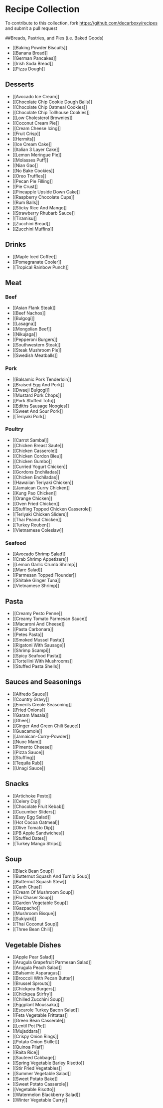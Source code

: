 # Recipe Collection

To contribute to this collection, fork https://github.com/decarboxy/recipes and submit a pull request

##Breads, Pastries, and Pies (i.e. Baked Goods)

* [[Baking Powder Biscuits]]
* [[Banana Bread]]
* [[German Pancakes]]
* [[Irish Soda Bread]]
* [[Pizza Dough]]

## Desserts

* [[Avocado Ice Cream]]
* [[Chocolate Chip Cookie Dough Balls]]
* [[Chocolate Chip Oatmeal Cookies]]
* [[Chocolate Chip Tollhouse Cookies]]
* [[Low Cholesterol Brownies]]
* [[Coconut Cream Pie]]
* [[Cream Cheese Icing]]
* [[Fruit Crisp]]
* [[Hermits]]
* [[Ice Cream Cake]]
* [[Italian 3 Layer Cake]]
* [[Lemon Meringue Pie]]
* [[Molasses Puff]]
* [[Nian Gao]]
* [[No Bake Cookies]]
* [[Oreo Truffles]]
* [[Pecan Pie Filling]]
* [[Pie Crust]]
* [[Pineapple Upside Down Cake]]
* [[Raspberry Chocolate Cups]]
* [[Rum Balls]]
* [[Sticky Rice And Mango]]
* [[Strawberry Rhubarb Sauce]]
* [[Tiramisu]]
* [[Zucchini Bread]]
* [[Zucchini Muffins]]

## Drinks

* [[Maple Iced Coffee]]
* [[Pomegranate Cooler]]
* [[Tropical Rainbow Punch]]

## Meat

### Beef

* [[Asian Flank Steak]]
* [[Beef Nachos]]
* [[Bulgogi]]
* [[Lasagna]]
* [[Mongolian Beef]]
* [[Nikujaga]]
* [[Pepperoni Burgers]]
* [[Southwestern Steak]]
* [[Steak Mushroom Pie]]
* [[Swedish Meatballs]]

### Pork

* [[Balsamic Pork Tenderloin]]
* [[Braised Egg And Pork]]
* [[Dwaeji Bulgogi]]
* [[Mustard Pork Chops]]
* [[Pork Stuffed Tofu]]
* [[Ediths Sausage Noogies]]
* [[Sweet And Sour Pork]]
* [[Teriyaki Pork]]

### Poultry

* [[Carrot Sambal]]
* [[Chicken Breast Saute]]
* [[Chicken Casserole]]
* [[Chicken Cordon Bleu]]
* [[Chicken Gumbo]]
* [[Curried Yogurt Chicken]]
* [[Gordons Enchiladas]]
* [[Chicken Enchiladas]]
* [[Hawaiian Teriyaki Chicken]]
* [[Jamaican Curry Chicken]]
* [[Kung Pao Chicken]]
* [[Orange Chicken]]
* [[Oven Fried Chicken]]
* [[Stuffing Topped Chicken Casserole]]
* [[Teriyaki Chicken Sliders]]
* [[Thai Peanut Chicken]]
* [[Turkey Reuben]]
* [[Vietnamese Coleslaw]]

### Seafood

* [[Avocado Shrimp Salad]]
* [[Crab Shrimp Appetizers]]
* [[Lemon Garlic Crumb Shrimp]]
* [[Mare Salad]]
* [[Parmesan Topped Flounder]]
* [[Shitake Ginger Tuna]]
* [[Vietnamese Shrimp]]

## Pasta

* [[Creamy Pesto Penne]]
* [[Creamy Tomato Parmesan Sauce]]
* [[Macaroni And Cheese]]
* [[Pasta Carbonara]]
* [[Petes Pasta]]
* [[Smoked Mussel Pasta]]
* [[Rigatoni With Sausage]]
* [[Shrimp Scampi]]
* [[Spicy Seafood Pasta]]
* [[Tortellini With Mushrooms]]
* [[Stuffed Pasta Shells]]


## Sauces and Seasonings

* [[Alfredo Sauce]]
* [[Country Gravy]]
* [[Emerils Creole Seasoning]]
* [[Fried Onions]]
* [[Garam Masala]]
* [[Ghee]]
* [[Ginger And Green Chili Sauce]]
* [[Guacamole]]
* [[Jamaican-Curry-Powder]]
* [[Nuoc Mam]]
* [[Pimento Cheese]]
* [[Pizza Sauce]]
* [[Stuffing]]
* [[Tequila Rub]]
* [[Unagi Sauce]]

## Snacks

* [[Artichoke Pesto]]
* [[Celery Dip]]
* [[Chocolate Fruit Kebab]]
* [[Cucumber Sliders]]
* [[Easy Egg Salad]]
* [[Hot Cocoa Oatmeal]]
* [[Olive Tomato Dip]]
* [[PB Apple Sandwiches]]
* [[Stuffed Dates]]
* [[Turkey Mango Strips]]

## Soup

* [[Black Bean Soup]]
* [[Butternut Squash And Turnip Soup]]
* [[Butternut Squash Stew]]
* [[Canh Chua]]
* [[Cream Of Mushroom Soup]]
* [[Flu Chaser Soup]]
* [[Garden Vegetable Soup]]
* [[Gazpacho]]
* [[Mushroom Bisque]]
* [[Sukiyaki]]
* [[Thai Coconut Soup]]
* [[Three Bean Chili]]

## Vegetable Dishes

* [[Apple Pear Salad]]
* [[Arugula Grapefruit Parmesan Salad]]
* [[Arugula Peach Salad]]
* [[Balsamic Asparagus]]
* [[Broccoli With Pecan Butter]]
* [[Brussel Sprouts]]
* [[Chickpea Burgers]]
* [[Chickpea Stirfry]]
* [[Chilled Zucchini Soup]]
* [[Eggplant Moussaka]]
* [[Escarole Turkey Bacon Salad]]
* [[Feta Vegetable Frittatas]]
* [[Green Bean Casserole]]
* [[Lentil Pot Pie]]
* [[Mujaddara]]
* [[Crispy Onion Rings]]
* [[Potato Onion Skillet]]
* [[Quinoa Pilaf]]
* [[Raita Rice]]
* [[Sauteed Cabbage]]
* [[Spring Vegetable Barley Risotto]]
* [[Stir Fried Vegetables]]
* [[Summer Vegetable Salad]]
* [[Sweet Potato Bake]]
* [[Sweet Potato Casserole]]
* [[Vegetable Risotto]]
* [[Watermelon Blackberry Salad]]
* [[Winter Vegetable Curry]]
